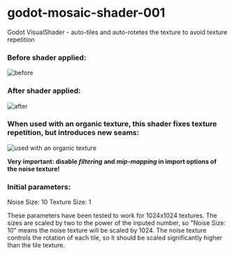# godot-mosaic-shader-001
Godot VisualShader - auto-tiles and auto-rotetes the texture to avoid texture repetition

### Before shader applied:
![before](https://github.com/felix-lipski/godot-mosaic-shader-001/blob/master/demos/before.png)

### After shader applied:
![after](https://github.com/felix-lipski/godot-mosaic-shader-001/blob/master/demos/after.png)

### When used with an organic texture, this shader fixes texture repetition, but introduces new seams:
![used with an organic texture](https://github.com/felix-lipski/godot-mosaic-shader-001/blob/master/demos/organic.png)

**Very important: disable _filtering_ and _mip-mapping_ in import options of the noise texture!**

### Initial parameters:
Noise Size: 10
Texture Size: 1

These parameters have been tested to work for 1024x1024 textures. 
The sizes are scaled by two to the power of the inputed number, so "Noise Size: 10" means the noise texture will be scaled by 1024. 
The noise texture controls the rotation of each tile, so it should be scaled significantly higher than the tile texture.
